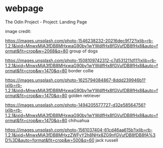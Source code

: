 # webpage

The Odin Project - Project: Landing Page

image credit: 

https://images.unsplash.com/photo-1546238232-20216dec9f72?ixlib=rb-1.2.1&ixid=MnwxMjA3fDB8MHxwaG90by1wYWdlfHx8fGVufDB8fHx8&auto=format&fit=crop&w=2068&q=80 group of dogs

https://images.unsplash.com/photo-1508109742312-c7d531211d11?ixlib=rb-1.2.1&ixid=MnwxMjA3fDB8MHxwaG90by1wYWdlfHx8fGVufDB8fHx8&auto=format&fit=crop&w=1470&q=80 border collie

https://images.unsplash.com/photo-1625794084867-8ddd239946b1?ixlib=rb-1.2.1&ixid=MnwxMjA3fDB8MHxwaG90by1wYWdlfHx8fGVufDB8fHx8&auto=format&fit=crop&w=1470&q=80 golden retriever

https://images.unsplash.com/photo-1494205577727-d32e58564756?ixlib=rb-1.2.1&ixid=MnwxMjA3fDB8MHxwaG90by1wYWdlfHx8fGVufDB8fHx8&auto=format&fit=crop&w=1470&q=80 chihuahua

https://images.unsplash.com/photo-1561037404-61cd46aa615b?ixlib=rb-1.2.1&ixid=MnwxMjA3fDB8MHxzZWFyY2h8NHx8ZG9nfGVufDB8fDB8fA%3D%3D&auto=format&fit=crop&w=500&q=60 jack russell
